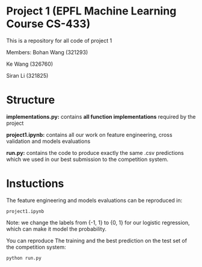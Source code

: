# Project 1 (EPFL Machine Learning Course CS-433)
This is a repository for all code of project 1

Members:
Bohan Wang (321293)

Ke Wang (326760)

Siran Li (321825)

Structure
=================
**implementations.py:** contains **all function implementations** required by the project

**project1.ipynb:** contains all our work on feature engineering, cross validation and models evaluations

**run.py:** contains the code to produce exactly the same .csv predictions which we used in our best submission to the competition system.

Instuctions
=================
The feature engineering and models evaluations can be reproduced in:

``project1.ipynb``

Note: we change the labels from {-1, 1} to {0, 1} for our logistic regression, which can make it model the probability.

You can reproduce The training and the best prediction on the test set of the competition system:

``python run.py``


